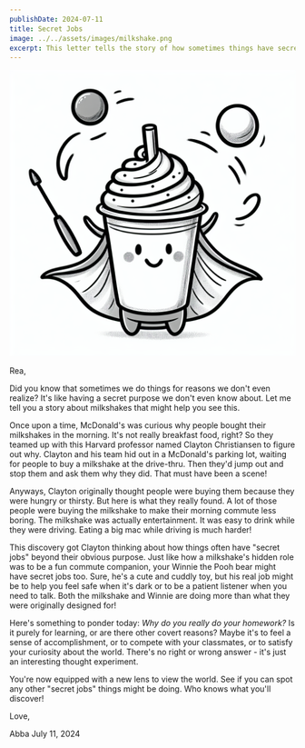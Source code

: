 ```yaml
---
publishDate: 2024-07-11
title: Secret Jobs
image: ../../assets/images/milkshake.png
excerpt: This letter tells the story of how sometimes things have secret purposes beyond their obvious roles, like how a milkshake's hidden role was to be a fun commute companion and Winnie the Pooh bear might have secret jobs to help people feel safe or be a patient listener.
---
```


![center|300](../../assets/images/milkshake.png)

Rea,

Did you know that sometimes we do things for reasons we don't even realize? It's like having a secret purpose we don't even know about. Let me tell you a story about milkshakes that might help you see this.

Once upon a time, McDonald's was curious why people bought their milkshakes in the morning. It's not really breakfast food, right? So they teamed up with this Harvard professor named Clayton Christiansen to figure out why. Clayton and his team hid out in a McDonald's parking lot, waiting for people to buy a milkshake at the drive-thru. Then they'd jump out and stop them and ask them why they did. That must have been a scene!

Anyways, Clayton originally thought people were buying them because they were hungry or thirsty. But here is what they really found. A lot of those people were buying the milkshake to make their morning commute less boring. The milkshake was actually entertainment. It was easy to drink while they were driving. Eating a big mac while driving is much harder!

This discovery got Clayton thinking about how things often have "secret jobs" beyond their obvious purpose. Just like how a milkshake's hidden role was to be a fun commute companion, your Winnie the Pooh bear might have secret jobs too. Sure, he's a cute and cuddly toy, but his real job might be to help you feel safe when it's dark or to be a patient listener when you need to talk. Both the milkshake and Winnie are doing more than what they were originally designed for!

Here's something to ponder today: _Why do you really do your homework?_ Is it purely for learning, or are there other covert reasons? Maybe it's to feel a sense of accomplishment, or to compete with your classmates, or to satisfy your curiosity about the world. There's no right or wrong answer - it's just an interesting thought experiment.

You're now equipped with a new lens to view the world. See if you can spot any other "secret jobs" things might be doing. Who knows what you'll discover!

Love,

Abba
July 11, 2024
